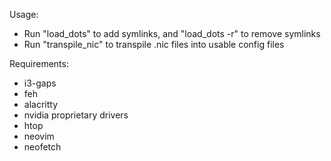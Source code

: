 Usage:
- Run "load_dots" to add symlinks, and "load_dots -r" to remove symlinks
- Run "transpile_nic" to transpile .nic files into usable config files

Requirements:
- i3-gaps 
- feh 
- alacritty 
- nvidia proprietary drivers
- htop
- neovim
- neofetch
